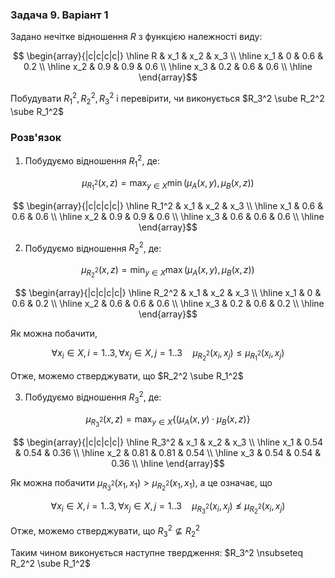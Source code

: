 ### Задача 9. Варіант 1 

Задано нечітке відношення $R$ з функцією належності виду:

$$ \begin{array}{|c|c|c|c|} \hline
R & x_1 & x_2 & x_3 \\ \hline
x_1 & 0 & 0.6 & 0.2 \\ \hline
x_2 & 0.9 & 0.9 & 0.6 \\ \hline
x_3 & 0.2 & 0.6 & 0.6 \\ \hline
\end{array}$$

Побудувати $R_1^2, R_2^2, R_3^2$ і перевірити, чи виконується $R_3^2 \sube R_2^2 \sube R_1^2$

### Розв'язок


1. Побудуємо відношення $R_1^2$, де:

$$ \mu_{R_1^2}(x,z) = \max_{y \in X} \min (\mu_A(x,y), \mu_B(x,z)) $$

$$ \begin{array}{|c|c|c|c|} \hline
R_1^2 & x_1 & x_2 & x_3 \\ \hline
x_1 & 0.6 & 0.6 & 0.6 \\ \hline
x_2 & 0.9 & 0.9 & 0.6 \\ \hline
x_3 & 0.6 & 0.6 & 0.6 \\ \hline
\end{array}$$


2. Побудуємо відношення $R_2^2$, де:

$$ \mu_{R_2^2}(x,z) = \min_{y \in X} \max (\mu_A(x,y), \mu_B(x,z)) $$

$$ \begin{array}{|c|c|c|c|} \hline
R_2^2 & x_1 & x_2 & x_3 \\ \hline
x_1 & 0 & 0.6 & 0.2 \\ \hline
x_2 & 0.6 & 0.6 & 0.6 \\ \hline
x_3 & 0.2 & 0.6 & 0.2 \\ \hline
\end{array}$$

Як можна побачити, 

$$ \forall x_i \in X, i=1..3, 
   \forall x_j \in X, j=1..3 \quad 
   \mu_{R_2^2}(x_i,x_j) \le \mu_{R_1^2}(x_i,x_j) $$

Отже, можемо стверджувати, що $R_2^2 \sube R_1^2$







3. Побудуємо відношення $R_3^2$, де:

$$ \mu_{R_3^2}(x,z) = \max_{y \in X} \{ (\mu_A(x,y) \cdot \mu_B(x,z) \} $$

$$ \begin{array}{|c|c|c|c|} \hline
R_3^2 & x_1 & x_2 & x_3 \\ \hline
x_1 & 0.54 & 0.54 & 0.36 \\ \hline
x_2 & 0.81 & 0.81 & 0.54 \\ \hline
x_3 & 0.54 & 0.54 & 0.36 \\ \hline
\end{array}$$


Як можна побачити $\mu_{R_3^2}(x_1,x_1) > \mu_{R_2^2}(x_1,x_1)$, а це означає, що

$$ \forall x_i \in X, i=1..3, 
   \forall x_j \in X, j=1..3 \quad 
   \mu_{R_3^2}(x_i,x_j) \nleq \mu_{R_2^2}(x_i,x_j) $$

Отже, можемо стверджувати, що $R_3^2 \nsubseteq R_2^2$

Таким чином виконується наступне твердження: $R_3^2 \nsubseteq R_2^2 \sube R_1^2$







